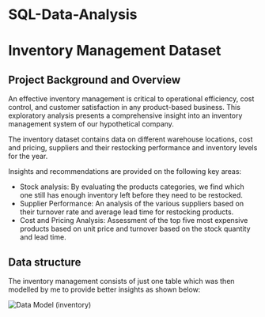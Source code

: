 # SQL-Data-Analysis
# Inventory Management Dataset
## Project Background and Overview
An effective inventory management is critical to operational efficiency, cost control, and customer satisfaction in any product-based business. This exploratory analysis presents a comprehensive insight into an inventory management system of our hypothetical company. 

The inventory dataset contains data on different warehouse locations, cost and pricing, suppliers and their restocking performance and inventory levels for the year.

Insights and recommendations are provided on the following key areas:

- Stock analysis: By evaluating the products categories, we find which one still has enough inventory left before they need to be restocked.
- Supplier Performance: An analysis of the various suppliers based on their turnover rate and average lead time for restocking products.
- Cost and Pricing Analysis: Assessment of the top five most expensive products based on unit price and turnover based on the stock quantity and lead time.

## Data structure
 The inventory management consists of just one table which was then modelled by me to provide better insights as shown below: 

![Data Model (inventory)](https://github.com/user-attachments/assets/457f1422-8686-438b-8555-27103f461d07)
